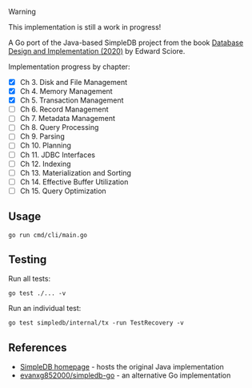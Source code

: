 > [!WARNING]
> This implementation is still a work in progress!

A Go port of the Java-based SimpleDB project from the book [Database Design and Implementation (2020)](https://link.springer.com/book/10.1007/978-3-030-33836-7) by Edward Sciore.

Implementation progress by chapter:

- [x] Ch 3. Disk and File Management
- [x] Ch 4. Memory Management
- [x] Ch 5. Transaction Management
- [ ] Ch 6. Record Management
- [ ] Ch 7. Metadata Management
- [ ] Ch 8. Query Processing
- [ ] Ch 9. Parsing
- [ ] Ch 10. Planning
- [ ] Ch 11. JDBC Interfaces
- [ ] Ch 12. Indexing
- [ ] Ch 13. Materialization and Sorting
- [ ] Ch 14. Effective Buffer Utilization
- [ ] Ch 15. Query Optimization

## Usage

```
go run cmd/cli/main.go
```

## Testing

Run all tests:

```
go test ./... -v
```

Run an individual test:

```
go test simpledb/internal/tx -run TestRecovery -v
```

## References

- [SimpleDB homepage](https://cs.bc.edu/~sciore/simpledb/) - hosts the original Java implementation
- [evanxg852000/simpledb-go](https://github.com/evanxg852000/simpledb-go) - an alternative Go implementation
